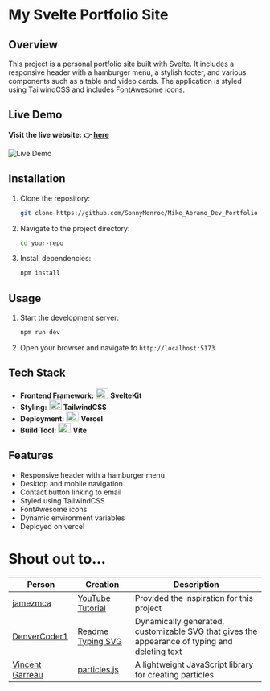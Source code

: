 # My Svelte Portfolio Site

## Overview

This project is a personal portfolio site built with Svelte. It includes a responsive header with a hamburger menu, a stylish footer, and various components such as a table and video cards. The application is styled using TailwindCSS and includes FontAwesome icons.

## Live Demo

**Visit the live website: 👉 [here](https://mike-abramo.vercel.app/)**

![Live Demo](https://i.giphy.com/media/v1.Y2lkPTc5MGI3NjExbDBybnp1M3RwcHQxMGNvanR6MDBxcjRjMXh6aXp3YTJhbzlrcDZmZyZlcD12MV9pbnRlcm5hbF9naWZfYnlfaWQmY3Q9Zw/ydbfIPpFwopMHALOgQ/giphy.gif)

## Installation

1. Clone the repository:

   ```sh
   git clone https://github.com/SonnyMonroe/Mike_Abramo_Dev_Portfolio
   ```

2. Navigate to the project directory:

   ```sh
   cd your-repo
   ```

3. Install dependencies:

   ```sh
   npm install
   ```

## Usage

1. Start the development server:

   ```sh
   npm run dev
   ```

2. Open your browser and navigate to `http://localhost:5173`.

## Tech Stack

- **Frontend Framework:** <img src="https://cdn.jsdelivr.net/gh/devicons/devicon/icons/svelte/svelte-original.svg" height="20" width="25" alt="svelte logo" > **SvelteKit**
- **Styling:** <img src="https://cdn.simpleicons.org/tailwindcss/06B6D4" height="20" width="25" alt="tailwindcss logo"  /> **TailwindCSS**
- **Deployment:** <img src="https://skillicons.dev/icons?i=vercel" height="20" width="25" alt="vercel logo"  /> **Vercel**
- **Build Tool:** <img src="https://skillicons.dev/icons?i=vite" height="20" width="25" alt="vite logo"  /> **Vite**

## Features

- Responsive header with a hamburger menu
- Desktop and mobile navigation
- Contact button linking to email
- Styled using TailwindCSS
- FontAwesome icons
- Dynamic environment variables
- Deployed on vercel

# Shout out to...

| Person                                          | Creation                                                               | Description                                                                                   |
| ----------------------------------------------- | ---------------------------------------------------------------------- | --------------------------------------------------------------------------------------------- |
| [jamezmca](https://github.com/jamezmca)         | [YouTube Tutorial](https://youtu.be/-2UjwQzxvBQ?si=AzQuUI_JlDxEkxNX)   | Provided the inspiration for this project                                                     |
| [DenverCoder1](https://github.com/DenverCoder1) | [Readme Typing SVG](https://github.com/DenverCoder1/readme-typing-svg) | Dynamically generated, customizable SVG that gives the appearance of typing and deleting text |
| [Vincent Garreau](https://vincentgarreau.com/)  | [particles.js](https://vincentgarreau.com/particles.js/)               | A lightweight JavaScript library for creating particles                                       |
